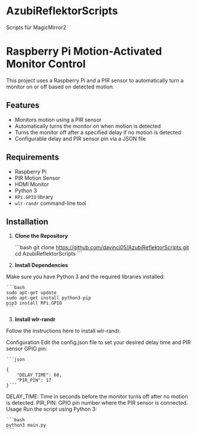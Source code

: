 # AzubiReflektorScripts
Scripts für MagicMirror2

# Raspberry Pi Motion-Activated Monitor Control

This project uses a Raspberry Pi and a PIR sensor to automatically turn a monitor on or off based on detected motion.

## Features

- Monitors motion using a PIR sensor
- Automatically turns the monitor on when motion is detected
- Turns the monitor off after a specified delay if no motion is detected
- Configurable delay and PIR sensor pin via a JSON file

## Requirements

- Raspberry Pi
- PIR Motion Sensor
- HDMI Monitor
- Python 3
- `RPi.GPIO` library
- `wlr-randr` command-line tool

## Installation

1. **Clone the Repository**

    ´´´bash
    git clone https://github.com/davinci05/AzubiReflektorScripts.git
    cd AzubiReflektorScripts
    ´´´

2. **Install Dependencies**

Make sure you have Python 3 and the required libraries installed:

    ´´´bash
    sudo apt-get update
    sudo apt-get install python3-pip
    pip3 install RPi.GPIO
    ```

3. **Install wlr-randr**

Follow the instructions here to install wlr-randr.

Configuration
Edit the config.json file to set your desired delay time and PIR sensor GPIO pin:

    ´´´json

    {
        "DELAY_TIME": 60,
        "PIR_PIN": 17
    }´´´

DELAY_TIME: Time in seconds before the monitor turns off after no motion is detected.
PIR_PIN: GPIO pin number where the PIR sensor is connected.
Usage
Run the script using Python 3:


    ´´´bash
    python3 main.py
    ´´´
